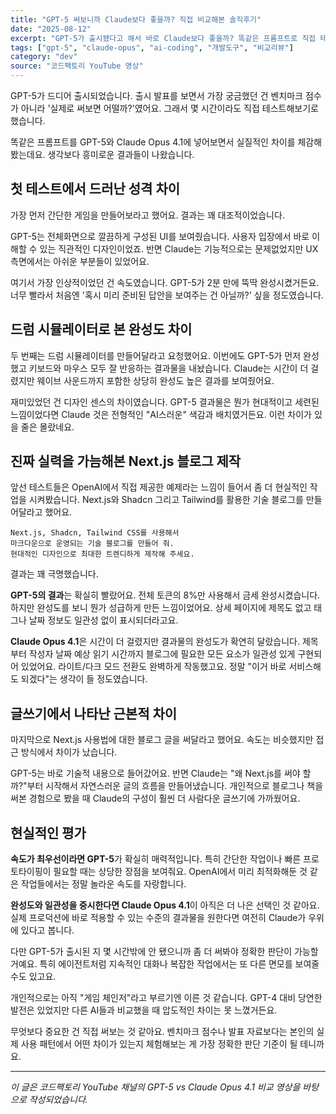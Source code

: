 ```yaml
---
title: "GPT-5 써보니까 Claude보다 좋을까? 직접 비교해본 솔직후기"
date: "2025-08-12"
excerpt: "GPT-5가 출시됐다고 해서 바로 Claude보다 좋을까? 똑같은 프롬프트로 직접 테스트해본 솔직한 후기"
tags: ["gpt-5", "claude-opus", "ai-coding", "개발도구", "비교리뷰"]
category: "dev"
source: "코드팩토리 YouTube 영상"
---
```


GPT-5가 드디어 출시되었습니다. 출시 발표를 보면서 가장 궁금했던 건 벤치마크 점수가 아니라 '실제로 써보면 어떨까?'였어요. 그래서 몇 시간이라도 직접 테스트해보기로 했습니다.

똑같은 프롬프트를 GPT-5와 Claude Opus 4.1에 넣어보면서 실질적인 차이를 체감해봤는데요. 생각보다 흥미로운 결과들이 나왔습니다.

## 첫 테스트에서 드러난 성격 차이

가장 먼저 간단한 게임을 만들어보라고 했어요. 결과는 꽤 대조적이었습니다.

GPT-5는 전체화면으로 깔끔하게 구성된 UI를 보여줬습니다. 사용자 입장에서 바로 이해할 수 있는 직관적인 디자인이었죠. 반면 Claude는 기능적으로는 문제없었지만 UX 측면에서는 아쉬운 부분들이 있었어요.

여기서 가장 인상적이었던 건 속도였습니다. GPT-5가 2분 만에 뚝딱 완성시켰거든요. 너무 빨라서 처음엔 '혹시 미리 준비된 답안을 보여주는 건 아닐까?' 싶을 정도였습니다.

## 드럼 시뮬레이터로 본 완성도 차이

두 번째는 드럼 시뮬레이터를 만들어달라고 요청했어요. 이번에도 GPT-5가 먼저 완성했고 키보드와 마우스 모두 잘 반응하는 결과물을 내놨습니다. Claude는 시간이 더 걸렸지만 웨이브 사운드까지 포함한 상당히 완성도 높은 결과를 보여줬어요.

재미있었던 건 디자인 센스의 차이였습니다. GPT-5 결과물은 뭔가 현대적이고 세련된 느낌이었다면 Claude 것은 전형적인 "AI스러운" 색감과 배치였거든요. 이런 차이가 있을 줄은 몰랐네요.

## 진짜 실력을 가늠해본 Next.js 블로그 제작

앞선 테스트들은 OpenAI에서 직접 제공한 예제라는 느낌이 들어서 좀 더 현실적인 작업을 시켜봤습니다. Next.js와 Shadcn 그리고 Tailwind를 활용한 기술 블로그를 만들어달라고 했어요.

```
Next.js, Shadcn, Tailwind CSS를 사용해서
마크다운으로 운영되는 기술 블로그를 만들어 줘.
현대적인 디자인으로 최대한 트렌디하게 제작해 주세요.
```

결과는 꽤 극명했습니다.

**GPT-5의 결과**는 확실히 빨랐어요. 전체 토큰의 8%만 사용해서 금세 완성시켰습니다. 하지만 완성도를 보니 뭔가 성급하게 만든 느낌이었어요. 상세 페이지에 제목도 없고 태그나 날짜 정보도 일관성 없이 표시되더라고요.

**Claude Opus 4.1**은 시간이 더 걸렸지만 결과물의 완성도가 확연히 달랐습니다. 제목부터 작성자 날짜 예상 읽기 시간까지 블로그에 필요한 모든 요소가 일관성 있게 구현되어 있었어요. 라이트/다크 모드 전환도 완벽하게 작동했고요. 정말 "이거 바로 서비스해도 되겠다"는 생각이 들 정도였습니다.

## 글쓰기에서 나타난 근본적 차이

마지막으로 Next.js 사용법에 대한 블로그 글을 써달라고 했어요. 속도는 비슷했지만 접근 방식에서 차이가 났습니다.

GPT-5는 바로 기술적 내용으로 들어갔어요. 반면 Claude는 "왜 Next.js를 써야 할까?"부터 시작해서 자연스러운 글의 흐름을 만들어냈습니다. 개인적으로 블로그나 책을 써본 경험으로 봤을 때 Claude의 구성이 훨씬 더 사람다운 글쓰기에 가까웠어요.

## 현실적인 평가

**속도가 최우선이라면 GPT-5**가 확실히 매력적입니다. 특히 간단한 작업이나 빠른 프로토타이핑이 필요할 때는 상당한 장점을 보여줘요. OpenAI에서 미리 최적화해둔 것 같은 작업들에서는 정말 놀라운 속도를 자랑합니다.

**완성도와 일관성을 중시한다면 Claude Opus 4.1**이 아직은 더 나은 선택인 것 같아요. 실제 프로덕션에 바로 적용할 수 있는 수준의 결과물을 원한다면 여전히 Claude가 우위에 있다고 봅니다.

다만 GPT-5가 출시된 지 몇 시간밖에 안 됐으니까 좀 더 써봐야 정확한 판단이 가능할 거예요. 특히 에이전트처럼 지속적인 대화나 복잡한 작업에서는 또 다른 면모를 보여줄 수도 있고요.

개인적으로는 아직 "게임 체인저"라고 부르기엔 이른 것 같습니다. GPT-4 대비 당연한 발전은 있었지만 다른 AI들과 비교했을 때 압도적인 차이는 못 느꼈거든요.

무엇보다 중요한 건 직접 써보는 것 같아요. 벤치마크 점수나 발표 자료보다는 본인의 실제 사용 패턴에서 어떤 차이가 있는지 체험해보는 게 가장 정확한 판단 기준이 될 테니까요.

---

_이 글은 코드팩토리 YouTube 채널의 GPT-5 vs Claude Opus 4.1 비교 영상을 바탕으로 작성되었습니다._
